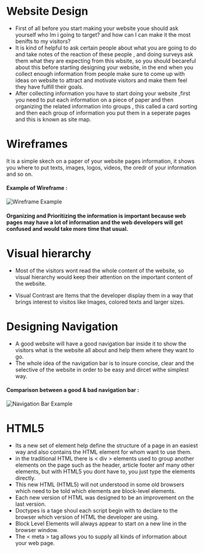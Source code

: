 # Website Design
* First of all before you start making your website youe should ask yourself who Im i going to target? and how can I can make it the most benifts to my visitors? 
* It is kind of helpful to ask certain people about what you are going to do and take notes of the reaction of these people , and doing surveys ask them what they are expecting from this wbsite, so you should becareful about this before starting designing your website, in the end when you collect enough information from people make sure to come up with ideas on website to attract and motivate visitors and make them feel they have fulfill their goals.
* After collecting information you have to start doing your website ,first you need to put each information on a piece of paper and then organizing the related
information into groups , this called a card sorting and then each group of information you put them in a seperate pages and this is known as site map.
# Wireframes
It is a simple skech on a paper of your website pages information, it shows you where to put texts, images, logos, videos, the oredr of your information and so on.
#### Example of Wireframe : 
![Wireframe Example](https://cdn.softwaretestinghelp.com/wp-content/qa/uploads/2015/12/wireframe-example-1.jpg)
#### Organizing and Prioritizing the information is important because web pages may have a lot of information and the web developers will get confused and would take more time that usual.
# Visual hierarchy 
* Most of the visitors wont read the whole content of the website, so visual hierarchy would keep their attention on the important content of the website.
- Visual Contrast are Items that the developer display them in a way that brings interest to visitos like Images, colored texts and larger sizes.
# Designing Navigation
* A good website will have a good navigation bar inside it to show the visitors what is the website all about and help them where they want to go.
* The whole idea of the navigation bar is to insure concise, clear and the selective of the website in order to be easy and dircet withe simplest way.
#### Comparison between a good & bad navigation bar :
![Navigation Bar Example](https://serving.photos.photobox.com/26700389ab6aec5dd137241abbea619c765a04717ff06c6ce8e00132b162c8a1b01640df.jpg)
# HTML5
* Its a new set of element help define the structure of a page in an easiest way and also contains the HTML element for whom want to use them.
* in the traditional HTML there is < div > elements used to group another elements on the page such as the header, article footer anf many other elements, but with HTML5 you dont have to, you just type the elements directly.
* This new HTML (HTML5) will not understood in some old browsers which need to be told which elements are
block-level elements.
* Each new version of HTML was designed
to be an improvement on the
last version.
* Doctypes is a tage shoul each script begin with to declare to the browser which version of HTML the developer are using.
* Block Level Elements will always
appear to start on a new line in
the browser window.
* The < meta > tag allows you to supply all kinds of
information about your web page.
